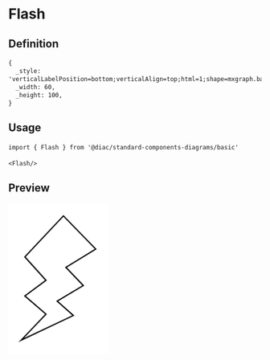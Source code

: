 # Flash

## Definition

```
{
  _style: 'verticalLabelPosition=bottom;verticalAlign=top;html=1;shape=mxgraph.basic.flash',
  _width: 60,
  _height: 100,
}
```

## Usage

```
import { Flash } from '@diac/standard-components-diagrams/basic'

<Flash/>
```

## Preview

<img src="./flash.png" width="200"/>
